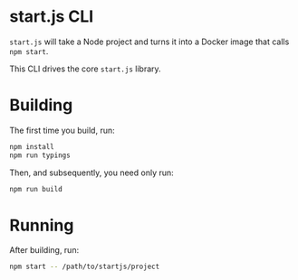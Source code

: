 # start.js CLI

`start.js` will take a Node project and turns it into a Docker image that calls `npm start`.

This CLI drives the core `start.js` library.

# Building

The first time you build, run:

```bash
npm install
npm run typings
```

Then, and subsequently, you need only run:

```bash
npm run build
```

# Running

After building, run:

```bash
npm start -- /path/to/startjs/project
```

